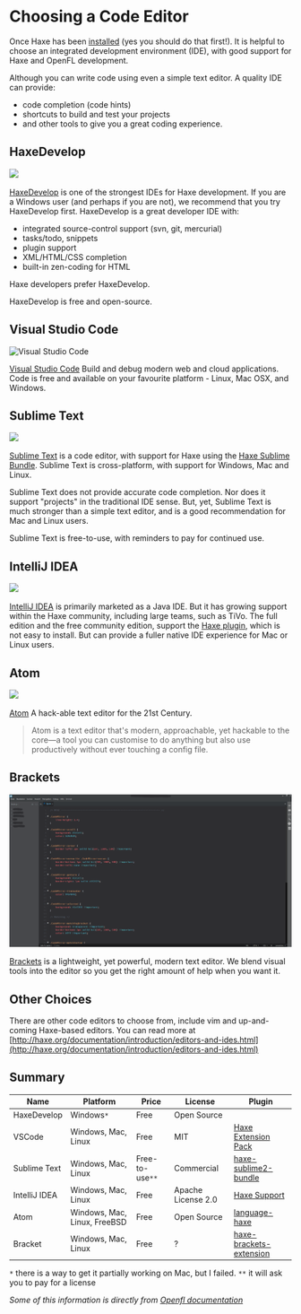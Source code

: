 # Choosing a Code Editor

Once Haxe has been [installed](installation.md) (yes you should do that first!). It is helpful to choose an integrated development environment (IDE), with good support for Haxe and OpenFL development.

Although you can write code using even a simple text editor.
A quality IDE can provide:

- code completion (code hints)
- shortcuts to build and test your projects
- and other tools to give you a great coding experience.

## HaxeDevelop

![](http://haxedevelop.org/img/haxedevelop-interface.jpg)

[HaxeDevelop](http://www.haxedevelop.org) is one of the strongest IDEs for Haxe development. If you are a Windows user (and perhaps if you are not), we recommend that you try HaxeDevelop first.
HaxeDevelop is a great developer IDE with:

- integrated source-control support (svn, git, mercurial)
- tasks/todo, snippets
- plugin support
- XML/HTML/CSS completion
- built-in zen-coding for HTML

Haxe developers prefer HaxeDevelop.

HaxeDevelop is free and open-source.

## Visual Studio Code

![Visual Studio Code](https://code.visualstudio.com/home/home-screenshot-mac-lg.png)

[Visual Studio Code](https://code.visualstudio.com/) Build and debug modern web and cloud applications. Code is free and available on your favourite platform - Linux, Mac OSX, and Windows.

## Sublime Text

![](http://www.sublimetext.com/screenshots/alpha_ui_large.png)

[Sublime Text](http://www.sublimetext.com) is a code editor, with support for Haxe using the [Haxe Sublime Bundle](https://github.com/clemos/haxe-sublime-bundle). Sublime Text is cross-platform, with support for Windows, Mac and Linux.

Sublime Text does not provide accurate code completion. Nor does it support "projects" in the traditional IDE sense. But, yet, Sublime Text is much stronger than a simple text editor, and is a good recommendation for Mac and Linux users.

Sublime Text is free-to-use, with reminders to pay for continued use.

## IntelliJ IDEA

![](https://www.jetbrains.com/idea/img/screenshots/idea_overview_5_1.png)

[IntelliJ IDEA](https://www.jetbrains.com/idea/) is primarily marketed as a Java IDE. But it has growing support within the Haxe community, including large teams, such as TiVo. The full edition and the free community edition, support the [Haxe plugin](https://plugins.jetbrains.com/plugin/6873?pr=idea), which is not easy to install. But can provide a fuller native IDE experience for Mac or Linux users.

## Atom

![](https://github-atom-io-herokuapp-com.global.ssl.fastly.net/assets/screenshot-main-80d8c9841da6ed11c9d87f31136a4ca9.png)

[Atom](https://atom.io/) A hack-able text editor for the 21st Century.

> Atom is a text editor that's modern, approachable, yet hackable to the core—a tool you can customise to do anything but also use productively without ever touching a config file.

## Brackets

![](https://raw.githubusercontent.com/Brackets-Themes/80sBaby/master/screenshots/css.png)

[Brackets](http://brackets.io/) is a lightweight, yet powerful, modern text editor. We blend visual tools into the editor so you get the right amount of help when you want it.

## Other Choices

There are other code editors to choose from, include vim and up-and-coming Haxe-based editors. You can read more at [http://haxe.org/documentation/introduction/editors-and-ides.html](http://haxe.org/documentation/introduction/editors-and-ides.html)

## Summary

| Name          | Platform                     | Price           | License            | Plugin                                                                                                 |
| ------------- | ---------------------------- | --------------- | ------------------ | ------------------------------------------------------------------------------------------------------ |
| HaxeDevelop   | Windows`*`                   | Free            | Open Source        |                                                                                                        |
| VSCode        | Windows, Mac, Linux          | Free            | MIT                | [Haxe Extension Pack ](https://marketplace.visualstudio.com/items?itemName=vshaxe.haxe-extension-pack) |
| Sublime Text  | Windows, Mac, Linux          | Free-to-use`**` | Commercial         | [haxe-sublime2-bundle](https://github.com/clemos/haxe-sublime2-bundle)                                 |
| IntelliJ IDEA | Windows, Mac, Linux          | Free            | Apache License 2.0 | [Haxe Support](http://plugins.jetbrains.com/plugin/6873?pr=idea)                                       |
| Atom          | Windows, Mac, Linux, FreeBSD | Free            | Open Source        | [language-haxe](https://atom.io/packages/language-haxe)                                                |
| Bracket       | Windows, Mac, Linux          | Free            | ?                  | [haxe-brackets-extension](https://github.com/jasononeil/haxe-brackets-extension)                       |

`*` there is a way to get it partially working on Mac, but I failed.
`**` it will ask you to pay for a license

_Some of this information is directly from [Openfl documentation](http://www.openfl.org/learn/resources/choosing-a-code-editor/)_
